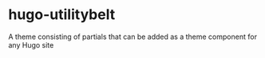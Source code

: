 # hugo-utilitybelt
A theme consisting of partials that can be added as a theme component for any Hugo site
